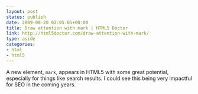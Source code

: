 ```yaml
---
layout: post
status: publish
date: 2009-08-20 02:05:05+00:00
title: Draw attention with mark | HTML5 Doctor
link: http://html5doctor.com/draw-attention-with-mark/
type: aside
categories:
- html
- html5
---
```


A new element, `mark`, appears in HTML5 with some great potential, especially for things like search results. I could see this being very impactful for SEO in the coming years.
